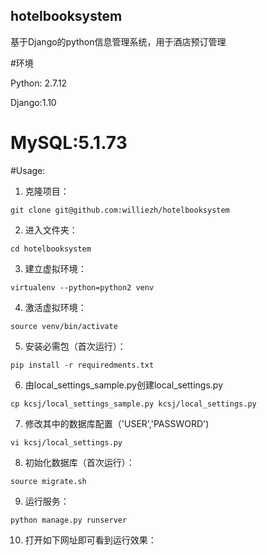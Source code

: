 hotelbooksystem
-----

基于Django的python信息管理系统，用于酒店预订管理

#环境

Python: 2.7.12

Django:1.10

MySQL:5.1.73
==================

#Usage:
1. 克隆项目：
```
git clone git@github.com:williezh/hotelbooksystem
```
2. 进入文件夹：
```
cd hotelbooksystem
```
3. 建立虚拟环境：
```
virtualenv --python=python2 venv
```
4. 激活虚拟环境：
```
source venv/bin/activate
```
5. 安装必需包（首次运行）：
```
pip install -r requiredments.txt
```
6. 由local_settings_sample.py创建local_settings.py
```
cp kcsj/local_settings_sample.py kcsj/local_settings.py
```
7. 修改其中的数据库配置（'USER','PASSWORD')
```
vi kcsj/local_settings.py
```
8. 初始化数据库（首次运行）：
```
source migrate.sh
```
9. 运行服务：
```
python manage.py runserver
```
10. 打开如下网址即可看到运行效果：

[http://127.0.0.1:8000/]: http://127.0.0.1:8000/ "localhost"


